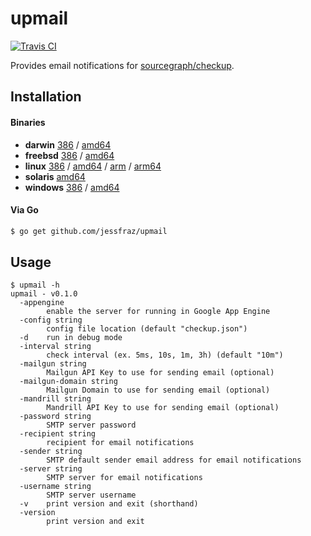 # upmail

[![Travis CI](https://travis-ci.org/jessfraz/upmail.svg?branch=master)](https://travis-ci.org/jessfraz/upmail)

Provides email notifications for [sourcegraph/checkup](https://github.com/sourcegraph/checkup).

## Installation

#### Binaries

- **darwin** [386](https://github.com/jessfraz/upmail/releases/download/v0.1.0/upmail-darwin-386) / [amd64](https://github.com/jessfraz/upmail/releases/download/v0.1.0/upmail-darwin-amd64)
- **freebsd** [386](https://github.com/jessfraz/upmail/releases/download/v0.1.0/upmail-freebsd-386) / [amd64](https://github.com/jessfraz/upmail/releases/download/v0.1.0/upmail-freebsd-amd64)
- **linux** [386](https://github.com/jessfraz/upmail/releases/download/v0.1.0/upmail-linux-386) / [amd64](https://github.com/jessfraz/upmail/releases/download/v0.1.0/upmail-linux-amd64) / [arm](https://github.com/jessfraz/upmail/releases/download/v0.1.0/upmail-linux-arm) / [arm64](https://github.com/jessfraz/upmail/releases/download/v0.1.0/upmail-linux-arm64)
- **solaris** [amd64](https://github.com/jessfraz/upmail/releases/download/v0.1.0/upmail-solaris-amd64)
- **windows** [386](https://github.com/jessfraz/upmail/releases/download/v0.1.0/upmail-windows-386) / [amd64](https://github.com/jessfraz/upmail/releases/download/v0.1.0/upmail-windows-amd64)

#### Via Go

```bash
$ go get github.com/jessfraz/upmail
```

## Usage

```console
$ upmail -h
upmail - v0.1.0
  -appengine
    	enable the server for running in Google App Engine
  -config string
    	config file location (default "checkup.json")
  -d	run in debug mode
  -interval string
    	check interval (ex. 5ms, 10s, 1m, 3h) (default "10m")
  -mailgun string
    	Mailgun API Key to use for sending email (optional)
  -mailgun-domain string
    	Mailgun Domain to use for sending email (optional)
  -mandrill string
    	Mandrill API Key to use for sending email (optional)
  -password string
    	SMTP server password
  -recipient string
    	recipient for email notifications
  -sender string
    	SMTP default sender email address for email notifications
  -server string
    	SMTP server for email notifications
  -username string
    	SMTP server username
  -v	print version and exit (shorthand)
  -version
    	print version and exit
```
